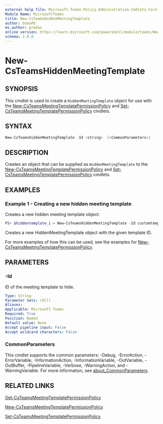 ```yaml
---
external help file: Microsoft.Teams.Policy.Administration.Cmdlets.Core.dll-Help.xml
Module Name: MicrosoftTeams
title: New-CsTeamsHiddenMeetingTemplate
author: boboPD
ms.author: pradas
online version: https://learn.microsoft.com/powershell/module/teams/New-CsTeamsHiddenMeetingTemplate
schema: 2.0.0
---
```


# New-CsTeamsHiddenMeetingTemplate

## SYNOPSIS
This cmdlet is used to create a `HiddenMeetingTemplate` object for use with the [New-CsTeamsMeetingTemplatePermissionPolicy](New-CsTeamsMeetingTemplatePermissionPolicy.yml) and [Set-CsTeamsMeetingTemplatePermissionPolicy](Set-CsTeamsMeetingTemplatePermissionPolicy.yml) cmdlets.

## SYNTAX

```powershell
New-CsTeamsHiddenMeetingTemplate -Id <string>  [<CommonParameters>]
```

## DESCRIPTION

Creates an object that can be supplied as `HiddenMeetingTemplate` to the [New-CsTeamsMeetingTemplatePermissionPolicy](New-CsTeamsMeetingTemplatePermissionPolicy.yml) and [Set-CsTeamsMeetingTemplatePermissionPolicy](Set-CsTeamsMeetingTemplatePermissionPolicy.yml) cmdlets.

## EXAMPLES

### Example 1 - Creating a new hidden meeting template

Creates a new hidden meeting template object:

```powershell
PS> $hiddentemplate_1 = New-CsTeamsHiddenMeetingTemplate -Id customtemplate_9ab0014a-bba4-4ad6-b816-0b42104b5056
```

Creates a new HiddenMeetingTemplate object with the given template ID.

For more examples of how this can be used, see the examples for [New-CsTeamsMeetingTemplatePermissionPolicy](New-CsTeamsMeetingTemplatePermissionPolicy.yml).

## PARAMETERS

### -Id

ID of the meeting template to hide.

```yaml
Type: String
Parameter Sets: (All)
Aliases:
Applicable: Microsoft Teams
Required: True
Position: Named
Default value: None
Accept pipeline input: False
Accept wildcard characters: False
```

### CommonParameters
This cmdlet supports the common parameters: -Debug, -ErrorAction, -ErrorVariable, -InformationAction, -InformationVariable, -OutVariable, -OutBuffer, -PipelineVariable, -Verbose, -WarningAction, and -WarningVariable. For more information, see [about_CommonParameters](https://go.microsoft.com/fwlink/?LinkID=113216).

## RELATED LINKS
[Get-CsTeamsMeetingTemplatePermissionPolicy](Get-CsTeamsMeetingTemplatePermissionPolicy.yml)

[New-CsTeamsMeetingTemplatePermissionPolicy](New-CsTeamsMeetingTemplatePermissionPolicy.yml)

[Set-CsTeamsMeetingTemplatePermissionPolicy](Set-CsTeamsMeetingTemplatePermissionPolicy.yml)